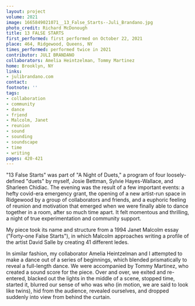 ```yaml
---
layout: project
volume: 2021
image: 1665849021071__13_False_Starts--Juli_Brandano.jpg
photo_credit: Richard McDonough
title: 13 FALSE STARTS
first_performed: first performed on October 22, 2021
place: 464, Ridgewood, Queens, NY
times_performed: performed twice in 2021
contributor: JULI BRANDANO
collaborators: Amelia Heintzelman, Tommy Martinez
home: Brooklyn, NY
links:
- julibrandano.com
contact:
footnote: ''
tags:
- collaboration
- community
- dance
- friend
- Malcolm, Janet
- reunion
- sound
- sounding
- soundscape
- time
- writing
pages: 420-421
---
```


"13 False Starts" was part of "A Night of Duets," a program of four loosely-defined "duets" by myself, Josie Bettman, Sylvie Hayes-Wallace, and Sharleen Chidiac. The evening was the result of a few important events: a hefty covid-era emergency grant, the opening of a new artist-run space in Ridgewood by a group of collaborators and friends, and a euphoric feeling of reunion and motivation that emerged when we were finally able to dance together in a room, after so much time apart. It felt momentous and thrilling, a night of true experimentation and community support.

My piece took its name and structure from a 1994 Janet Malcolm essay ("Forty-one False Starts"), in which Malcolm approaches writing a profile of the artist David Salle by creating 41 different ledes.

In similar fashion, my collaborator Amelia Heintzelman and I attempted to make a dance out of a series of beginnings, which blended prismatically to reveal a full-length dance. We were accompanied by Tommy Martinez, who created a sound score for the piece. Over and over, we exited and re-entered, blacked out the lights in the middle of a scene, stopped time, started it, blurred our sense of who was who (in motion, we are said to look like twins), hid from the audience, revealed ourselves, and dropped suddenly into view from behind the curtain.